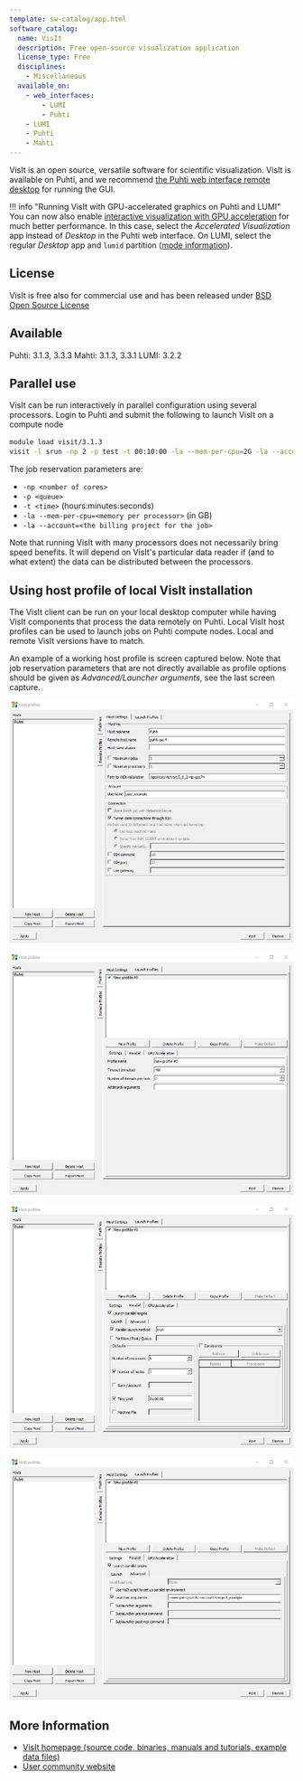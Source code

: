 ```yaml
---
template: sw-catalog/app.html
software_catalog:
  name: VisIt
  description: Free open-source visualization application
  license_type: Free
  disciplines:
    - Miscellaneous
  available_on:
    - web_interfaces:
        - LUMI
        - Puhti
    - LUMI
    - Puhti
    - Mahti
---
```


VisIt is an open source, versatile software for scientific visualization.
VisIt is available on Puhti, and we recommend
[the Puhti web interface remote desktop](../computing/webinterface/desktop.md)
for running the GUI.

!!! info "Running VisIt with GPU-accelerated graphics on Puhti and LUMI"
    You can now also enable
    [interactive visualization with GPU acceleration](../computing/webinterface/accelerated-visualization.md)
    for much better performance. In this case, select the
    _Accelerated Visualization_ app instead of _Desktop_ in the Puhti web
    interface. On LUMI, select the regular _Desktop_ app and `lumid`
    partition ([mode information](https://docs.lumi-supercomputer.eu/runjobs/webui/desktop/)).

## License

VisIt is free also for commercial use and has been released under
[BSD Open Source License](https://github.com/visit-dav/visit/blob/develop/LICENSE)

## Available

Puhti: 3.1.3, 3.3.3
Mahti: 3.1.3, 3.3.1
LUMI: 3.2.2

## Parallel use

VisIt can be run interactively in parallel configuration using several
processors. Login to Puhti and submit the following to launch VisIt on a
compute node

```bash
module load visit/3.1.3
visit -l srun -np 2 -p test -t 00:10:00 -la --mem-per-cpu=2G -la --account=<your project>
```

The job reservation parameters are:

* `-np <number of cores>`
* `-p <queue>`
* `-t <time>` (hours:minutes:seconds)
* `-la --mem-per-cpu=<memory per processor>` (in GB)
* `-la --account=<the billing project for the job>`
  
Note that running VisIt with many processors does not necessarily bring speed
benefits. It will depend on VisIt's particular data reader if (and to what
extent) the data can be distributed between the processors.

## Using host profile of local VisIt installation

The VisIt client can be run on your local desktop computer while having VisIt
components that process the data remotely on Puhti. Local VisIt host profiles
can be used to launch jobs on Puhti compute nodes. Local and remote VisIt
versions have to match.

An example of a working host profile is screen captured below. Note that job
reservation parameters that are not directly available as profile options
should be given as _Advanced/Launcher arguments_, see the last screen capture.

![Puhti screen capture 1](../img/host_profile_1.png)

![Puhti screen capture 2](../img/host_profile_2.png)

![Puhti screen capture 3](../img/host_profile_3.png)

![Puhti screen capture 4](../img/host_profile_4.png)

## More Information

* [VisIt homepage (source code, binaries, manuals and tutorials, example data files)](https://visit-dav.github.io/visit-website/)
* [User community website](http://visitusers.org)
